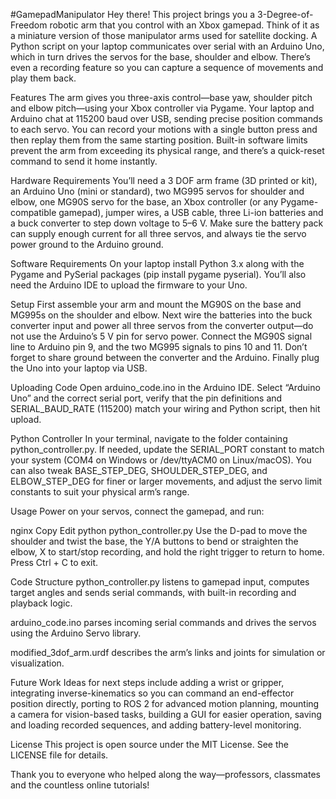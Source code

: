 #GamepadManipulator
Hey there! This project brings you a 3-Degree-of-Freedom robotic arm that you control with an Xbox gamepad. Think of it as a miniature version of those manipulator arms used for satellite docking. A Python script on your laptop communicates over serial with an Arduino Uno, which in turn drives the servos for the base, shoulder and elbow. There’s even a recording feature so you can capture a sequence of movements and play them back.

Features
The arm gives you three-axis control—base yaw, shoulder pitch and elbow pitch—using your Xbox controller via Pygame. Your laptop and Arduino chat at 115200 baud over USB, sending precise position commands to each servo. You can record your motions with a single button press and then replay them from the same starting position. Built-in software limits prevent the arm from exceeding its physical range, and there’s a quick-reset command to send it home instantly.

Hardware Requirements
You’ll need a 3 DOF arm frame (3D printed or kit), an Arduino Uno (mini or standard), two MG995 servos for shoulder and elbow, one MG90S servo for the base, an Xbox controller (or any Pygame-compatible gamepad), jumper wires, a USB cable, three Li-ion batteries and a buck converter to step down voltage to 5–6 V. Make sure the battery pack can supply enough current for all three servos, and always tie the servo power ground to the Arduino ground.

Software Requirements
On your laptop install Python 3.x along with the Pygame and PySerial packages (pip install pygame pyserial). You’ll also need the Arduino IDE to upload the firmware to your Uno.

Setup
First assemble your arm and mount the MG90S on the base and MG995s on the shoulder and elbow. Next wire the batteries into the buck converter input and power all three servos from the converter output—do not use the Arduino’s 5 V pin for servo power. Connect the MG90S signal line to Arduino pin 9, and the two MG995 signals to pins 10 and 11. Don’t forget to share ground between the converter and the Arduino. Finally plug the Uno into your laptop via USB.

Uploading Code
Open arduino_code.ino in the Arduino IDE. Select “Arduino Uno” and the correct serial port, verify that the pin definitions and SERIAL_BAUD_RATE (115200) match your wiring and Python script, then hit upload.

Python Controller
In your terminal, navigate to the folder containing python_controller.py. If needed, update the SERIAL_PORT constant to match your system (COM4 on Windows or /dev/ttyACM0 on Linux/macOS). You can also tweak BASE_STEP_DEG, SHOULDER_STEP_DEG, and ELBOW_STEP_DEG for finer or larger movements, and adjust the servo limit constants to suit your physical arm’s range.

Usage
Power on your servos, connect the gamepad, and run:

nginx
Copy
Edit
python python_controller.py
Use the D-pad to move the shoulder and twist the base, the Y/A buttons to bend or straighten the elbow, X to start/stop recording, and hold the right trigger to return to home. Press Ctrl + C to exit.

Code Structure
python_controller.py listens to gamepad input, computes target angles and sends serial commands, with built-in recording and playback logic.

arduino_code.ino parses incoming serial commands and drives the servos using the Arduino Servo library.

modified_3dof_arm.urdf describes the arm’s links and joints for simulation or visualization.

Future Work
Ideas for next steps include adding a wrist or gripper, integrating inverse-kinematics so you can command an end-effector position directly, porting to ROS 2 for advanced motion planning, mounting a camera for vision-based tasks, building a GUI for easier operation, saving and loading recorded sequences, and adding battery-level monitoring.

License
This project is open source under the MIT License. See the LICENSE file for details.

Thank you to everyone who helped along the way—professors, classmates and the countless online tutorials!
